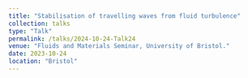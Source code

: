 ```yaml
---
title: "Stabilisation of travelling waves from fluid turbulence"
collection: talks
type: "Talk"
permalink: /talks/2024-10-24-Talk24
venue: "Fluids and Materials Seminar, University of Bristol."
date: 2023-10-24
location: "Bristol"
---
```

